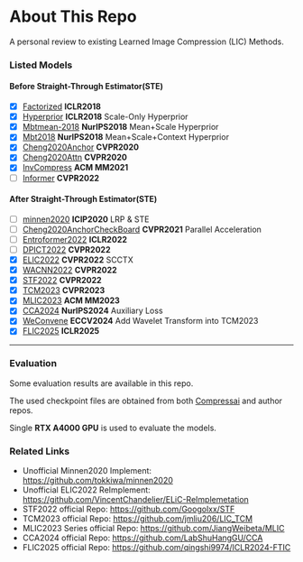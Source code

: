 # About This Repo

A personal review to existing Learned Image Compression (LIC) Methods. 

### Listed Models

#### Before Straight-Through Estimator(STE)
- [x] [Factorized](http://arxiv.org/pdf/1802.01436) **ICLR2018**
- [x] [Hyperprior](http://arxiv.org/pdf/1802.01436) **ICLR2018** Scale-Only Hyperprior
- [x] [Mbtmean-2018](http://arxiv.org/pdf/1809.02736) **NurIPS2018** Mean+Scale Hyperprior
- [x] [Mbt2018](http://arxiv.org/pdf/1809.02736) **NurIPS2018** Mean+Scale+Context Hyperprior
- [x] [Cheng2020Anchor](http://arxiv.org/pdf/2001.01568) **CVPR2020**
- [x] [Cheng2020Attn](http://arxiv.org/pdf/2001.01568) **CVPR2020**
- [x] [InvCompress](https://dl.acm.org/doi/10.1145/3474085.3475213) **ACM MM2021**
- [ ] [Informer](https://openaccess.thecvf.com/content/CVPR2022/html/Kim_Joint_Global_and_Local_Hierarchical_Priors_for_Learned_Image_Compression_CVPR_2022_paper.html) **CVPR2022**

#### After Straight-Through Estimator(STE)
- [ ] [minnen2020](https://ieeexplore.ieee.org/document/9190935/) **ICIP2020** LRP & STE
- [ ] [Cheng2020AnchorCheckBoard](http://arxiv.org/pdf/2103.15306) **CVPR2021** Parallel Acceleration
- [ ] [Entroformer2022](http://arxiv.org/pdf/2202.05492) **ICLR2022**
- [ ] [DPICT2022](https://ieeexplore.ieee.org/document/9879330/) **CVPR2022**
- [x] [ELIC2022](http://arxiv.org/pdf/2203.10886) **CVPR2022** SCCTX 
- [x] [WACNN2022](https://ieeexplore.ieee.org/document/9878760/) **CVPR2022**
- [x] [STF2022](https://ieeexplore.ieee.org/document/9878760/) **CVPR2022**
- [x] [TCM2023](https://ieeexplore.ieee.org/document/10204195/) **CVPR2023**
- [x] [MLIC2023](https://dl.acm.org/doi/10.1145/3581783.3611694) **ACM MM2023**
- [x] [CCA2024](https://arxiv.org/pdf/2410.04847) **NurIPS2024** Auxiliary Loss
- [x] [WeConvene](http://arxiv.org/abs/2407.09983) **ECCV2024** Add Wavelet Transform into TCM2023
- [x] [FLIC2025](http://arxiv.org/pdf/2501.13751) **ICLR2025** 

---
### Evaluation
Some evaluation results are available in this repo.

The used checkpoint files are obtained from both [Compressai](https://github.com/InterDigitalInc/CompressAI) and author repos.

Single **RTX A4000 GPU** is used to evaluate the models.

### Related Links
* Unofficial Minnen2020 Implement: https://github.com/tokkiwa/minnen2020
* Unofficial ELIC2022 ReImplement: https://github.com/VincentChandelier/ELiC-ReImplemetation
* STF2022 official Repo: https://github.com/Googolxx/STF
* TCM2023 official Repo: https://github.com/jmliu206/LIC_TCM
* MLIC2023 Series official Repo: https://github.com/JiangWeibeta/MLIC
* CCA2024 official Repo: https://github.com/LabShuHangGU/CCA
* FLIC2025 official Repo: https://github.com/qingshi9974/ICLR2024-FTIC
